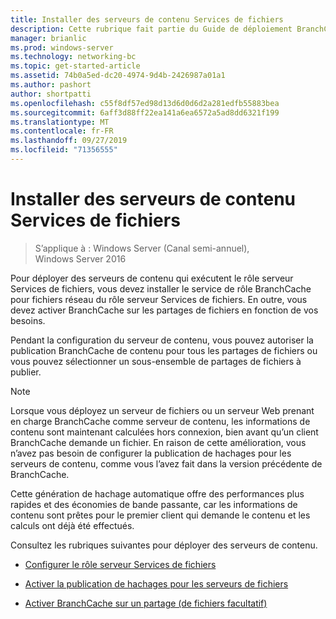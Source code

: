 ```yaml
---
title: Installer des serveurs de contenu Services de fichiers
description: Cette rubrique fait partie du Guide de déploiement BranchCache pour Windows Server 2016, qui montre comment déployer BranchCache en mode de cache distribué et hébergé pour optimiser l’utilisation de la bande passante WAN dans les filiales.
manager: brianlic
ms.prod: windows-server
ms.technology: networking-bc
ms.topic: get-started-article
ms.assetid: 74b0a5ed-dc20-4974-9d4b-2426987a01a1
ms.author: pashort
author: shortpatti
ms.openlocfilehash: c55f8df57ed98d13d6d0d6d2a281edfb55883bea
ms.sourcegitcommit: 6aff3d88ff22ea141a6ea6572a5ad8dd6321f199
ms.translationtype: MT
ms.contentlocale: fr-FR
ms.lasthandoff: 09/27/2019
ms.locfileid: "71356555"
---
```

# <a name="install-file-services-content-servers"></a>Installer des serveurs de contenu Services de fichiers

>S’applique à : Windows Server (Canal semi-annuel), Windows Server 2016

Pour déployer des serveurs de contenu qui exécutent le rôle serveur Services de fichiers, vous devez installer le service de rôle BranchCache pour fichiers réseau du rôle serveur Services de fichiers. En outre, vous devez activer BranchCache sur les partages de fichiers en fonction de vos besoins.  
  
Pendant la configuration du serveur de contenu, vous pouvez autoriser la publication BranchCache de contenu pour tous les partages de fichiers ou vous pouvez sélectionner un sous-ensemble de partages de fichiers à publier.  
  
> [!NOTE]  
> Lorsque vous déployez un serveur de fichiers ou un serveur Web prenant en charge BranchCache comme serveur de contenu, les informations de contenu sont maintenant calculées hors connexion, bien avant qu’un client BranchCache demande un fichier. En raison de cette amélioration, vous n’avez pas besoin de configurer la publication de hachages pour les serveurs de contenu, comme vous l’avez fait dans la version précédente de BranchCache.  
>   
> Cette génération de hachage automatique offre des performances plus rapides et des économies de bande passante, car les informations de contenu sont prêtes pour le premier client qui demande le contenu et les calculs ont déjà été effectués.  
  
Consultez les rubriques suivantes pour déployer des serveurs de contenu.  
  
-   [Configurer le rôle serveur Services de fichiers](../../branchcache/deploy/Configure-the-File-Services-server-role.md)  
  
-   [Activer la publication de hachages pour les serveurs de fichiers](../../branchcache/deploy/Enable-Hash-Publication-for-File-Servers.md)  
  
-   [Activer BranchCache sur un partage &#40;de fichiers facultatif&#41;](../../branchcache/deploy/enable-bc-on-file-share.md)  
  


